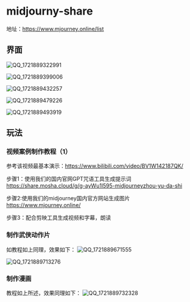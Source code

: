 # midjourny-share

地址：https://www.mjourney.online/list

## 界面

![QQ_1721889322991](https://github.com/user-attachments/assets/3d51859c-e3b0-4375-84a7-06cbc43d701a)

![QQ_1721889399006](https://github.com/user-attachments/assets/9f916b09-7c29-4907-a80b-71e84ade0356)

![QQ_1721889432257](https://github.com/user-attachments/assets/e0108f02-ba5d-431d-848c-2c47eaee991e)

![QQ_1721889479226](https://github.com/user-attachments/assets/a3a27307-253f-45f5-a1aa-734db87f70a2)

![QQ_1721889493919](https://github.com/user-attachments/assets/e68756cb-1a74-4df8-a1b4-d6257b87c902)


## 玩法
### 视频案例制作教程（1）
参考该视频最基本演示：https://www.bilibili.com/video/BV1W142187QK/

步骤1：使用我们的国内官网GPT咒语工具生成提示词
https://share.mosha.cloud/g/g-ayWu1l595-midjourneyzhou-yu-da-shi

步骤2:使用我们的midjourney国内官方网站生成图片
https://www.mjourney.online/

步骤3：配合剪映工具生成视频和字幕，朗读

### 制作武侠动作片

如教程如上同理，效果如下：
![QQ_1721889671555](https://github.com/user-attachments/assets/d0dfa36f-3f40-4393-b68d-8ef41fed4793)


![QQ_1721889713276](https://github.com/user-attachments/assets/f6595b80-beb3-4908-8141-8e6c9076f6cb)


### 制作漫画

教程如上所述，效果同理如下：
![QQ_1721889732328](https://github.com/user-attachments/assets/25a3a4fa-76f6-4288-9557-7706be47727e)


